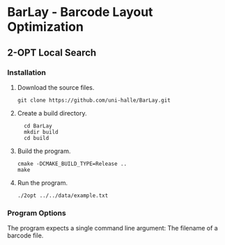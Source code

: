 # BarLay - Barcode Layout Optimization
## 2-OPT Local Search

### Installation

1. Download the source files.

   ````
   git clone https://github.com/uni-halle/BarLay.git
   ````

2. Create a build directory.

   ````
     cd BarLay
     mkdir build
     cd build
   ````
   
3. Build the program.

   ````
   cmake -DCMAKE_BUILD_TYPE=Release ..
   make
   ````


4. Run the program.

   ````
   ./2opt ../../data/example.txt
   ````
   
### Program Options

The program expects a single command line argument: The filename of a barcode file. 
